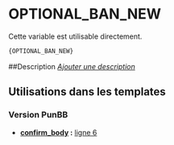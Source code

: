 # OPTIONAL_BAN_NEW


Cette variable est utilisable directement.

```html
{OPTIONAL_BAN_NEW}
```

##Description
[*Ajouter une description*](https://fa-tvars.appspot.com/var/OPTIONAL_BAN_NEW)

## Utilisations dans les templates

### Version PunBB

* __[confirm_body](../tpl/var/punbb/confirm_body.md#readme) :__ [ligne 6](../tpl/src/punbb/confirm_body.tpl#L6)